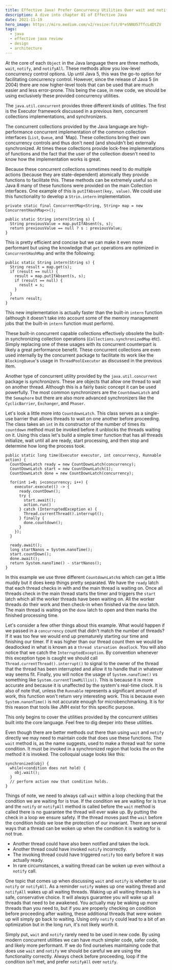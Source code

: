```yaml
---
title: Effective Java! Prefer Concurrency Utilities Over wait and notify
description: A dive into chapter 81 of Effective Java
date: 2021-11-19
hero_image: https://miro.medium.com/v2/resize:fit/0*eSNNU57TfcLdDtZV
tags:
  - java
  - effective java review
  - design
  - architecture
---
```


At the core of each `Object` in the Java language there are three methods, `wait`, `notify`, and `notifyAll`. These methods allow you low-level concurrency control options. Up until Java 5, this was the go-to option for facilitating concurrency control. However, since the release of Java 5 (in 2004) there are now higher-level tools that can be used that are much easier and less error-prone. This being the case, in new code, we should be using exclusively these provided concurrency utilities. 

The `java.util.concurrent` provides three different kinds of utilities. The first is the Executor framework discussed in a previous item, concurrent collections implementations, and synchronizers. 

The concurrent collections provided by the Java language are high-performance concurrent implementation of the common collection interfaces (`List`, `Queue`, and `Map). These collections bring their own concurrency controls and thus don't need (and shouldn't be) externally synchronized. At times these collections provide lock-free implementations of functions and the fact that the user of the collection doesn't need to know how the implementation works is great.

Because these concurrent collections sometimes need to do multiple actions (because they are state-dependent) atomically they provide functions to facilitate this. These methods can be extremely useful so in Java 8 many of these functions were provided on the main Collection interfaces. One example of this is `putIfAbsent(key, value)`. We could use this functionality to develop a `Strin.intern` implementation.

```
private static final ConcurrentMap<String, String> map = new ConcurrentHashMap<>();

public static String intern(String s) {
  String previousValue = map.putIfAbsent(s, s);
  return previousValue == null ? s : previousValue;
}
```

This is pretty efficient and concise but we can make it even more performant but using the knowledge that `get` operations are optimized in `ConcurrentHashMap` and write the following:

```
public static String intern(String s) {
  String result = map.get(s);
  if (result == null) {
    result = map.putIfAbsent(s, s);
    if (result == null) {
      result = s;
    }
  }
  return result;
}
```

This new implementation is actually faster than the built-in `intern` function (although it doesn't take into account some of the memory management jobs that the built-in `intern` function must perform).

These built-in concurrent capable collections effectively obsolete the built-in synchronizing collection operations (`Collections.synchronizedMap` etc). Simply replacing one of these usages with its concurrent counterpart is likely a great performance benefit. These concurrent collections are even used internally by the concurrent package to facilitate its work like the `BlockingQueue`'s usage in `ThreadPoolExecutor` as discussed in the previous item. 

Another type of concurrent utility provided by the `java.util.concurrent` package is _synchronizers_. These are objects that allow one thread to wait on another thread. Although this is a fairly basic concept it can be used powerfully. The most common synchronizers are the `CountdownLatch` and the `Semaphore` but there are also more advanced synchronizers like the `CyclicBarrier`, `Exchanger`, and `Phaser`.

Let's look a little more into `CountdownLatch`. This class serves as a single-use barrier that allows threads to wait on one another before proceeding. The class takes an `int` in its constructor of the number of times its `countdown` method must be invoked before it unblocks the threads waiting on it. Using this class let's build a simple timer function that has all threads initialize, wait until all are ready, start processing, and then stop and determine how long the process took. 

```
public static long time(Executor executor, int concurrency, Runnable action) {
  CountDownLatch ready = new CountDownLatch(concurrency);
  CountDownLatch start = new CountDownLatch(1);
  CountDownLatch done = new CountDownLatch(concurrency);

  for(int i=0; i<concurrency; i++) {
    executor.execute(() -> {
      ready.countDown();
      try {
        start.await();
        action.run()
      } catch (InterruptedException e) {
        Thread.currentThread().interrupt();
      } finally {
        done.countdown();
      }
    });
  }

  ready.await();
  long startNanos = System.nanoTime();
  start.countDown();
  done.await();
  return System.nanoTime() - startNanos();
}
```

In this example we use three different `CountdownLatch`s which can get a little muddy but it does keep things pretty separated. We have the `ready` latch that each thread checks in with and the main thread is waiting on. Once all threads check in the main thread starts the timer and triggers the `start` latch which all the worker threads have been waiting on. All the worker threads do their work and then check-in when finished via the `done` latch. The main thread is waiting on the `done` latch to open and then marks the finished processing time. 

Let's consider a few other things about this example. What would happen if we passed in a `concurrency` count that didn't match the number of threads? If it was too few we would end up prematurely starting our time and finishing our timer. If it was higher than our thread count then we would be deadlocked in what is known as a `thread starvation deadlock`. You will also notice that we catch the `InterruptedException`. By convention whenever this exception type is caught we should call `Thread.currentThread().interrupt()` to signal to the owner of the thread that the thread has been interrupted and allow it to handle that in whatever way seems fit. Finally, you will notice the usage of `System.nanoTime()` vs something like `System.currentTimeMillis()`. This is because it is more accurate and because it is unaffected by the system's real-time clock. It is also of note that, unless the `Runnable` represents a significant amount of work, this function won't return very interesting work. This is because even `System.nanonTime()` is not accurate enough for microbenchmarking. It is for this reason that tools like JMH exist for this specific purpose. 

This only begins to cover the utilities provided by the concurrent utilities built into the core language. Feel free to dig deeper into these utilities.

Even though there are better methods out there than using `wait` and `notify` directly we may need to maintain code that does use these functions. The `wait` method is, as the name suggests, used to make a thread wait for some condition. It must be invoked in a synchronized region that locks the on the method it is invoked. The colloquial usage looks like this:

```
synchronized(obj) {
  while(<condition does not hold) {
    obj.wait();
  }
  // perform action now that condition holds.
}
```

Things of note, we need to always call `wait` within a loop checking that the condition we are waiting for is true. If the condition we are waiting for is true and the `notify` or `notifyAll` method is called before the `wait` method is called there is no guarantee the thread will ever wake up. By putting the check in a loop we ensure safety. If the thread moves past the `wait` before the condition holds we lose the protection of our invariant. There are several ways that a thread can be woken up when the condition it is waiting for is not true. 

* Another thread could have also been notified and taken the lock.
* Another thread could have invoked `notify` incorrectly.
* The invoking thread could have triggered `notify` too early before it was actually ready.
* In rare circumstances, a waiting thread can be woken up even without a `notify` call.

One topic that comes up when discussing `wait` and `notify` is whether to use `notify` or `notifyAll`. As a reminder `notify` wakes up one waiting thread and `notifyAll` wakes up all waiting threads. Waking up all waiting threads is a safe, conservative choice. It will always guarantee you will wake up all threads that need to be awakened. You actually may be waking up more threads than you need to, but if you are properly checking on condition before proceeding after waiting, these additional threads that were woken up will simply go back to waiting. Using only `notify` could lead to a bit of an optimization but in the long run, it's not likely worth it. 

Simply put, `wait` and `notify` rarely need to be used in new code. By using modern concurrent utilities we can have much simpler code, safer code, and likely more performant. If we do find ourselves maintaining code that does use `wait` and `notify` we should be careful we are using the functionality correctly. Always check before proceeding, loop if the condition isn't met, and prefer `notifyAll` over `notify`.